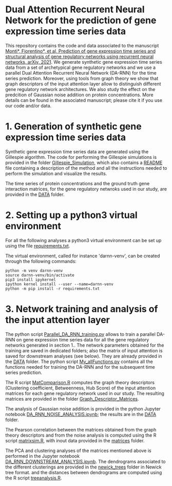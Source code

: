 # Dual Attention Recurrent Neural Network for the prediction of gene expression time series data

This repository contains the code and data associated to the manuscript [Monti*, Fiorentino*, et al, Prediction of gene expression time series and structural analysis of gene regulatory networks using recurrent neural networks, arXiv, 2021](https://arxiv.org/abs/2109.05849). We generate synthetic gene expression time series data from a set of archetypical gene regulatory networks and we use a parallel Dual Attention Recurrent Neural Network (DA-RNN) for the time series prediction. Moreover, using tools from graph theory we show that graph descriptors of the input attention layer allow to distinguish different gene regulatory network architectures. We also study the effect on the predcition of Gaussian noise addition on protein concentrations. More details can be found in the associated manuscript; please cite it if you use our code and/or data.

# 1. Generation of synthetic gene expression time series data

Synthetic gene expression time series data are generated using the Gillespie algorithm. The code for performing the Gillespie simulations is provided in the folder [Gillespie_Simulation](/Gillespie_Simulation/), which also contains a [README](/Gillespie_Simulation/README.txt) file containing a description of the method and all the instructions needed to perform the simulation and visualize the results.

The time series of protein concentrations and the ground truth gene interaction matrices, for the gene regulatory netwroks used in our study, are provided in the [DATA](/DATA/) folder.

# 2. Setting up a python3 virtual environment

For all the following analyses a python3 virtual environment can be set up using the file [requirements.txt](/requirements.txt).

The virtual environment, called for instance 'darnn-venv', can be created through the following commands:

```
python -m venv darnn-venv
source darnn-venv/bin/activate
pip3 install ipykernel
ipython kernel install --user --name=darnn-venv
python -m pip install -r requirements.txt
```


# 3. Network training and analysis of the input attention layer

The python script [Parallel_DA_RNN_training.py](/Parallel_DA_RNN_training.py) allows to train a parallel DA-RNN on gene expression time series data for all the gene regulatory networks generated in section 1.. The network parameters obtained for the training are saved in dedicated folders; also the matrix of input attention is saved for downstream analyses (see below). They are already provided in the [DATA](/DATA/) folder. The python script [My_allFunctions.py](/My_allFunctions.py) contains all the functions needed for training the DA-RNN and for the subsequent time series prediction.

The R script [MatComparison.R](/MatComparison.R) computes the graph theory descriptors (Clustering coefficient, Betweenness, Hub Score) of the input attention matrices for each gene regulatory network used in our study. The resulting matrices are provided in the folder [Graph_Descriptor_Matrices](/DATA/Graph_Descriptor_Matrices).

The analysis of Gaussian noise addition is provided in the python Jupyter notebook [DA_RNN_NOISE_ANALYSIS.ipynb](/DA_RNN_NOISE_ANALYSIS.ipynb); the results are in the [DATA](/DATA/) folder.

The Pearson correlation between the matrices obtained from the graph theory descriptors and from the noise analysis is computed using the R script [matrixsim.R](/matrixsim.R), with inout data provided in the [matrices](/matrices/) folder.

The PCA and clustering analyses of the matrices mentioned above is performed in the Jupyter notebook [DA_RNN_DOWNSTREAM_ANALYSIS.ipynb](/DA_RNN_DOWNSTREAM_ANALYSIS.ipynb). The dendrograms associated to the different clusterings are provided in the [newick_trees](/newick_trees/) folder in Newick tree format. and the distances between dendrograms are computed using the R script [treeanalysis.R](/treeanalysis.R).


